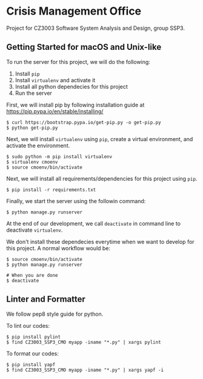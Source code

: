 # Crisis Management Office

Project for CZ3003 Software System Analysis and Design, group SSP3.

## Getting Started for macOS and Unix-like

To run the server for this project, we will do the following:

1. Install `pip`
2. Install `virtualenv` and activate it
3. Install all python dependecies for this project
4. Run the server

First, we will install pip by following installation guide at 
https://pip.pypa.io/en/stable/installing/

```shell
$ curl https://bootstrap.pypa.io/get-pip.py -o get-pip.py
$ python get-pip.py
```

Next, we will install `virtualenv` using `pip`, create a virtual environment, and activate the 
environment. 

```shell
$ sudo python -m pip install virtualenv
$ virtualenv cmoenv
$ source cmoenv/bin/activate
```

Next, we will install all requirements/dependencies for this project using `pip`.

```
$ pip install -r requirements.txt
```

Finally, we start the server using the followin command:

```shell
$ python manage.py runserver
```

At the end of our development, we call `deactivate` in command line to deactivate `virtualenv`.

We don't install these dependecies everytime when we want to develop for this project. A normal 
workflow would be:

```shell
$ source cmoenv/bin/activate
$ python manage.py runserver

# When you are done
$ deactivate
```

## Linter and Formatter

We follow pep8 style guide for python.

To lint our codes:

```shell
$ pip install pylint
$ find CZ3003_SSP3_CMO myapp -iname "*.py" | xargs pylint
```

To format our codes:

```shell
$ pip install yapf
$ find CZ3003_SSP3_CMO myapp -iname "*.py" | xargs yapf -i
```
